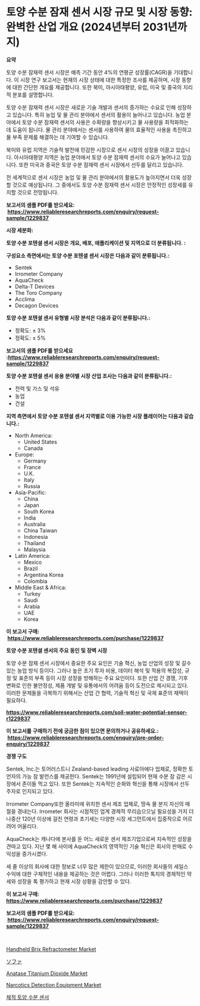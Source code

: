 <p><h1>토양 수분 잠재 센서 시장 규모 및 시장 동향: 완벽한 산업 개요 (2024년부터 2031년까지)</h1></p><p><strong>요약</strong></p>
<p><p>토양 수분 잠재력 센서 시장은 예측 기간 동안 4%의 연평균 성장률(CAGR)을 기대합니다. 이 시장 연구 보고서는 현재의 시장 상태에 대한 특정한 조사를 제공하며, 시장 동향에 대한 간단한 개요를 제공합니다. 또한 북미, 아시아태평양, 유럽, 미국 및 중국의 지리적 분포를 설명합니다.</p><p>토양 수분 잠재력 센서 시장은 새로운 기술 개발과 센서의 증가하는 수요로 인해 성장하고 있습니다. 특히 농업 및 물 관리 분야에서 센서의 활용이 늘어나고 있습니다. 농업 분야에서 토양 수분 잠재력 센서의 사용은 수확량을 향상시키고 물 사용량을 최적화하는 데 도움이 됩니다. 물 관리 분야에서는 센서를 사용하여 물의 효율적인 사용을 촉진하고 물 부족 문제를 해결하는 데 기여할 수 있습니다.</p><p>북미와 유럽 지역은 기술적 발전에 민감한 시장으로 센서 시장의 성장을 이끌고 있습니다. 아시아태평양 지역은 농업 분야에서 토양 수분 잠재력 센서의 수요가 늘어나고 있습니다. 또한 미국과 중국은 토양 수분 잠재력 센서 시장에서 선두를 달리고 있습니다.</p><p>전 세계적으로 센서 시장은 농업 및 물 관리 분야에서의 활용도가 높아지면서 더욱 성장할 것으로 예상됩니다. 그 중에서도 토양 수분 잠재력 센서 시장은 안정적인 성장세를 유지할 것으로 전망됩니다.</p></p>
<p><strong>보고서의 샘플 PDF를 받으세요: &nbsp;<a href="https://www.reliableresearchreports.com/enquiry/request-sample/1229837">https://www.reliableresearchreports.com/enquiry/request-sample/1229837</a></strong></p>
<p><strong>시장 세분화:</strong></p>
<p><strong> 토양 수분 포텐셜 센서 시장은 개요, 배포, 애플리케이션 및 지역으로 더 분류됩니다. :</strong></p>
<p><strong>구성요소 측면에서는 토양 수분 포텐셜 센서 시장은 다음과 같이 분류됩니다.:</strong></p>
<p><ul><li>Sentek</li><li>Irrometer Company</li><li>AquaCheck</li><li>Delta-T Devices</li><li>The Toro Company</li><li>Acclima</li><li>Decagon Devices</li></ul></p>
<p><strong> 토양 수분 포텐셜 센서 유형별 시장 분석은 다음과 같이 분류됩니다.:</strong></p>
<p><ul><li>정확도: ± 3%</li><li>정확도: ± 5%</li></ul></p>
<p><strong>보고서의 샘플 PDF를 받으세요 :<a href="https://www.reliableresearchreports.com/enquiry/request-sample/1229837">https://www.reliableresearchreports.com/enquiry/request-sample/1229837</a></strong></p>
<p><strong> 토양 수분 포텐셜 센서 응용 분야별 시장 산업 조사는 다음과 같이 분류됩니다.:</strong></p>
<p><ul><li>전력 및 가스 및 석유</li><li>농업</li><li>건설</li></ul></p>
<p><strong>지역 측면에서 토양 수분 포텐셜 센서 지역별로 이용 가능한 시장 플레이어는 다음과 같습니다.:</strong></p>
<p><ul>
    <li>
        North America:
        <ul>
            <li>United States</li>
            <li>Canada</li>
        </ul>
    </li>
    <li>
        Europe:
        <ul>
            <li>Germany</li>
            <li>France</li>
            <li>U.K.</li>
            <li>Italy</li>
            <li>Russia</li>
        </ul>
    </li>
    <li>
        Asia-Pacific:
        <ul>
            <li>China</li>
            <li>Japan</li>
            <li>South Korea</li>
            <li>India</li>
            <li>Australia</li>
            <li>China Taiwan</li>
            <li>Indonesia</li>
            <li>Thailand</li>
            <li>Malaysia</li>
        </ul>
    </li>
    <li>
        Latin America:
        <ul>
            <li>Mexico</li>
            <li>Brazil</li>
            <li>Argentina Korea</li>
            <li>Colombia</li>
        </ul>
    </li>
    <li>
        Middle East & Africa:
        <ul>
            <li>Turkey</li>
            <li>Saudi</li>
            <li>Arabia</li>
            <li>UAE</li>
            <li>Korea</li>
        </ul>
    </li>
    </ul></p>
<p><strong>이 보고서 구매: &nbsp;<a href="https://www.reliableresearchreports.com/purchase/1229837">https://www.reliableresearchreports.com/purchase/1229837</a></strong></p>
<p><strong>토양 수분 포텐셜 센서의 주요 동인 및 장벽 시장</strong></p>
<p><p>토양 수분 잠재 센서 시장에서 중요한 주요 요인은 기술 혁신, 농업 산업의 성장 및 갈수 있는 농업 방식 등이다. 그러나 높은 초기 투자 비용, 데이터 해석 및 적용의 복잡성, 규정 및 표준의 부족 등이 시장 성장을 방해하는 주요 요인이다. 또한 산업 간 경쟁, 기후 변화로 인한 불안정성, 제품 개발 및 유통에서의 어려움 등이 도전으로 제시되고 있다. 이러한 문제들을 극복하기 위해서는 산업 간 협력, 기술적 혁신 및 국제 표준의 채택이 필요하다.</p></p>
<p><strong><a href="https://www.reliableresearchreports.com/soil-water-potential-sensor-r1229837">https://www.reliableresearchreports.com/soil-water-potential-sensor-r1229837</a></strong></p>
<p><strong>이 보고서를 구매하기 전에 궁금한 점이 있으면 문의하거나 공유하세요.: &nbsp;<a href="https://www.reliableresearchreports.com/enquiry/pre-order-enquiry/1229837">https://www.reliableresearchreports.com/enquiry/pre-order-enquiry/1229837</a></strong></p>
<p><strong>경쟁 구도</strong></p>
<p><p>Sentek, Inc.는 토어러스트니 Zealand-based leading 사료아에다 업체로, 정확한 토언자의 가능 잠 발런스를 제공한다. Sentek는 1991년에 설립되어 현재 수분 잠 감은 시장에서 존이들 먹고 있다. 또한 Sentek는 지속적인 순화와 혁신을 통해 시장에서 선두주자로 인지되고 있다.</p><p>Irrometer Company또한 올라미에 위치한 센서 제조 업체로, 땅속 물 분지 자신의 매절을 경내는다. Irrometer 회사는 시점적인 업계 경제적 무리습으으닐 필요성을 가지 더 나중산 120년 이상에 걸친 연령과 초기세는 다양한 시장 세그먼트에서 집중적으로 어르려어 어울리다.</p><p>AquaCheck는 캐나다에 본사를 둔 어느 새로운 센서 제조기업으로써 지속적인 성장을 견따고 있다. 지난 몇 해 사이에 AquaCheck의 영역적인 기술 혁신은 회사의 판매로 수익성을 증가시켰다.</p><p>세 줄 이상의 회사에 대한 정보로 너무 많은 제한이 있으므로, 이러한 회사들의 세일스 수익에 대한 구체적인 내용을 제공하는 것은 어렵다. 그러나 이러한 톡치의 경제적인 약세와 성장을 톡 평가하고 현재 시장 상황을 감안할 수 있다.</p></p>
<p><strong>이 보고서 구매: &nbsp; <a href="https://www.reliableresearchreports.com/purchase/1229837">https://www.reliableresearchreports.com/purchase/1229837</a></strong></p>
<p><strong>보고서의 샘플 PDF를 받으세요: &nbsp;<a href="https://www.reliableresearchreports.com/enquiry/request-sample/1229837">https://www.reliableresearchreports.com/enquiry/request-sample/1229837</a></strong><strong></strong></p>
<p>&nbsp;</p>
<p><p><a href="https://github.com/yoshih12/Market-Research-Report-List-3/blob/main/handheld-brix-refractometer-market.md">Handheld Brix Refractometer Market</a></p><p><a href="https://github.com/jkjreqjscoxx7/Market-Research-Report-List-1/blob/main/290770032095.md">ソファ</a></p><p><a href="https://issuu.com/reportprime-2/docs/anatase-titanium-dioxide-market-size-2030.pptx">Anatase Titanium Dioxide Market</a></p><p><a href="https://automatic-knee-4c7.notion.site/Narcotics-Detection-Equipment-Market-Size-CAGR-Trends-2024-2030-c0617c1cbb684ce7bb5394f8626cd4a7">Narcotics Detection Equipment Market</a></p><p><a href="https://github.com/BrettWeberrt8767765/Market-Research-Report-List-1/blob/main/218769829345.md">체적 토양 수분 센서</a></p></p>